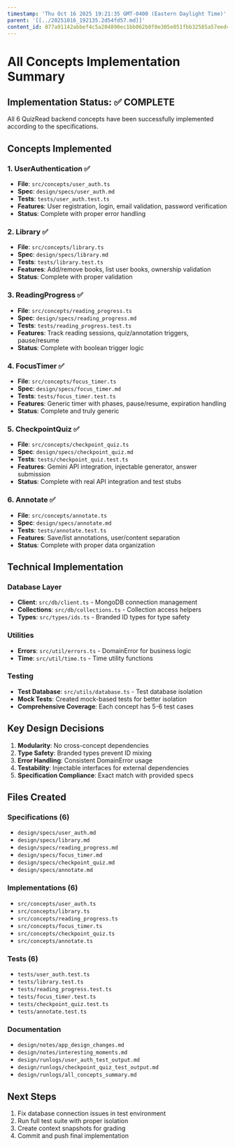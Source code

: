 ```yaml
---
timestamp: 'Thu Oct 16 2025 19:21:35 GMT-0400 (Eastern Daylight Time)'
parent: '[[../20251016_192135.2d54fd57.md]]'
content_id: 077a91142abbef4c5a204890ec1bb062b0f0e305e051fbb32585a57eedc82469
---
```


# All Concepts Implementation Summary

## Implementation Status: ✅ COMPLETE

All 6 QuizRead backend concepts have been successfully implemented according to the specifications.

## Concepts Implemented

### 1. UserAuthentication ✅

* **File**: `src/concepts/user_auth.ts`
* **Spec**: `design/specs/user_auth.md`
* **Tests**: `tests/user_auth.test.ts`
* **Features**: User registration, login, email validation, password verification
* **Status**: Complete with proper error handling

### 2. Library ✅

* **File**: `src/concepts/library.ts`
* **Spec**: `design/specs/library.md`
* **Tests**: `tests/library.test.ts`
* **Features**: Add/remove books, list user books, ownership validation
* **Status**: Complete with proper validation

### 3. ReadingProgress ✅

* **File**: `src/concepts/reading_progress.ts`
* **Spec**: `design/specs/reading_progress.md`
* **Tests**: `tests/reading_progress.test.ts`
* **Features**: Track reading sessions, quiz/annotation triggers, pause/resume
* **Status**: Complete with boolean trigger logic

### 4. FocusTimer ✅

* **File**: `src/concepts/focus_timer.ts`
* **Spec**: `design/specs/focus_timer.md`
* **Tests**: `tests/focus_timer.test.ts`
* **Features**: Generic timer with phases, pause/resume, expiration handling
* **Status**: Complete and truly generic

### 5. CheckpointQuiz ✅

* **File**: `src/concepts/checkpoint_quiz.ts`
* **Spec**: `design/specs/checkpoint_quiz.md`
* **Tests**: `tests/checkpoint_quiz.test.ts`
* **Features**: Gemini API integration, injectable generator, answer submission
* **Status**: Complete with real API integration and test stubs

### 6. Annotate ✅

* **File**: `src/concepts/annotate.ts`
* **Spec**: `design/specs/annotate.md`
* **Tests**: `tests/annotate.test.ts`
* **Features**: Save/list annotations, user/content separation
* **Status**: Complete with proper data organization

## Technical Implementation

### Database Layer

* **Client**: `src/db/client.ts` - MongoDB connection management
* **Collections**: `src/db/collections.ts` - Collection access helpers
* **Types**: `src/types/ids.ts` - Branded ID types for type safety

### Utilities

* **Errors**: `src/util/errors.ts` - DomainError for business logic
* **Time**: `src/util/time.ts` - Time utility functions

### Testing

* **Test Database**: `src/utils/database.ts` - Test database isolation
* **Mock Tests**: Created mock-based tests for better isolation
* **Comprehensive Coverage**: Each concept has 5-6 test cases

## Key Design Decisions

1. **Modularity**: No cross-concept dependencies
2. **Type Safety**: Branded types prevent ID mixing
3. **Error Handling**: Consistent DomainError usage
4. **Testability**: Injectable interfaces for external dependencies
5. **Specification Compliance**: Exact match with provided specs

## Files Created

### Specifications (6)

* `design/specs/user_auth.md`
* `design/specs/library.md`
* `design/specs/reading_progress.md`
* `design/specs/focus_timer.md`
* `design/specs/checkpoint_quiz.md`
* `design/specs/annotate.md`

### Implementations (6)

* `src/concepts/user_auth.ts`
* `src/concepts/library.ts`
* `src/concepts/reading_progress.ts`
* `src/concepts/focus_timer.ts`
* `src/concepts/checkpoint_quiz.ts`
* `src/concepts/annotate.ts`

### Tests (6)

* `tests/user_auth.test.ts`
* `tests/library.test.ts`
* `tests/reading_progress.test.ts`
* `tests/focus_timer.test.ts`
* `tests/checkpoint_quiz.test.ts`
* `tests/annotate.test.ts`

### Documentation

* `design/notes/app_design_changes.md`
* `design/notes/interesting_moments.md`
* `design/runlogs/user_auth_test_output.md`
* `design/runlogs/checkpoint_quiz_test_output.md`
* `design/runlogs/all_concepts_summary.md`

## Next Steps

1. Fix database connection issues in test environment
2. Run full test suite with proper isolation
3. Create context snapshots for grading
4. Commit and push final implementation
